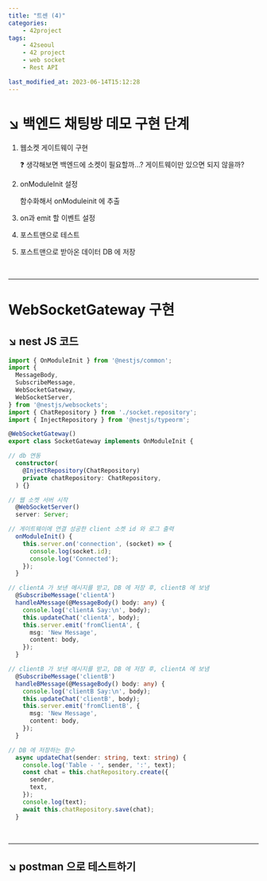 ```yaml
---
title: "트센 (4)"
categories:
    - 42project
tags:
    - 42seoul
    - 42 project
    - web socket
    - Rest API

last_modified_at: 2023-06-14T15:12:28
---
```


# ↘︎ 백엔드 채팅방 데모 구현 단계

1. 웹소켓 게이트웨이 구현

    ❓ 생각해보면 백엔드에 소켓이 필요할까...? 게이트웨이만 있으면 되지 않을까?

2. onModuleInit 설정
    
    함수화해서 onModuleinit 에 추출

3. on과 emit 할 이벤트 설정

4. 포스트맨으로 테스트

5. 포스트맨으로 받아온 데이터 DB 에 저장

<br>

---

# WebSocketGateway 구현


## ↘︎ nest JS 코드

```ts
import { OnModuleInit } from '@nestjs/common';
import {
  MessageBody,
  SubscribeMessage,
  WebSocketGateway,
  WebSocketServer,
} from '@nestjs/websockets';
import { ChatRepository } from './socket.repository';
import { InjectRepository } from '@nestjs/typeorm';

@WebSocketGateway()
export class SocketGateway implements OnModuleInit {

// db 연동
  constructor(
    @InjectRepository(ChatRepository)
    private chatRepository: ChatRepository,
  ) {}

// 웹 소켓 서버 시작
  @WebSocketServer()
  server: Server;

// 게이트웨이에 연결 성공한 client 소켓 id 와 로그 출력
  onModuleInit() {
    this.server.on('connection', (socket) => {
      console.log(socket.id);
      console.log('Connected');
    });
  }

// clientA 가 보낸 메시지를 받고, DB 에 저장 후, clientB 에 보냄
  @SubscribeMessage('clientA')
  handleAMessage(@MessageBody() body: any) {
    console.log('clientA Say:\n', body);
    this.updateChat('clientA', body);
    this.server.emit('fromClientA', {
      msg: 'New Message',
      content: body,
    });
  }

// clientB 가 보낸 메시지를 받고, DB 에 저장 후, clientA 에 보냄
  @SubscribeMessage('clientB')
  handleBMessage(@MessageBody() body: any) {
    console.log('clientB Say:\n', body);
    this.updateChat('clientB', body);
    this.server.emit('fromClientB', {
      msg: 'New Message',
      content: body,
    });
  }

// DB 에 저장하는 함수
  async updateChat(sender: string, text: string) {
    console.log('Table - ', sender, ':', text);
    const chat = this.chatRepository.create({
      sender,
      text,
    });
    console.log(text);
    await this.chatRepository.save(chat);
  }
```

<br>

---

## ↘︎ postman 으로 테스트하기
